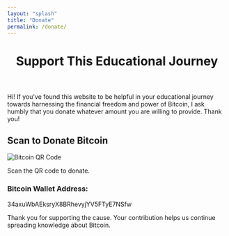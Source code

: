 ```yaml
---
layout: "splash"
title: "Donate"
permalink: /donate/
---
```


<div class="donation-page">
  <header class="donation-header">
    <h1>Support This Educational Journey</h1>
  </header>
  
  <section class="donation-text">
    <p>
      Hi! If you've found this website to be helpful in your educational journey towards harnessing the financial freedom and power of Bitcoin, 
      I ask humbly that you donate whatever amount you are willing to provide. Thank you!
    </p>
  </section>
  
  <section class="qr-code">
    <h2>Scan to Donate Bitcoin</h2>
    <img src="{{ '/assets/img/QR.png' | relative_url }}" alt="Bitcoin QR Code" />
    <p>Scan the QR code to donate.</p>
  </section>

  <section class="donation-details">
    <h3>Bitcoin Wallet Address:</h3>
    <p>34axuWbAEksryX8BRhevyjYV5FTyE7NSfw</p>
  </section>

  <footer class="donation-footer">
    <p>Thank you for supporting the cause. Your contribution helps us continue spreading knowledge about Bitcoin.</p>
  </footer>
</div>
